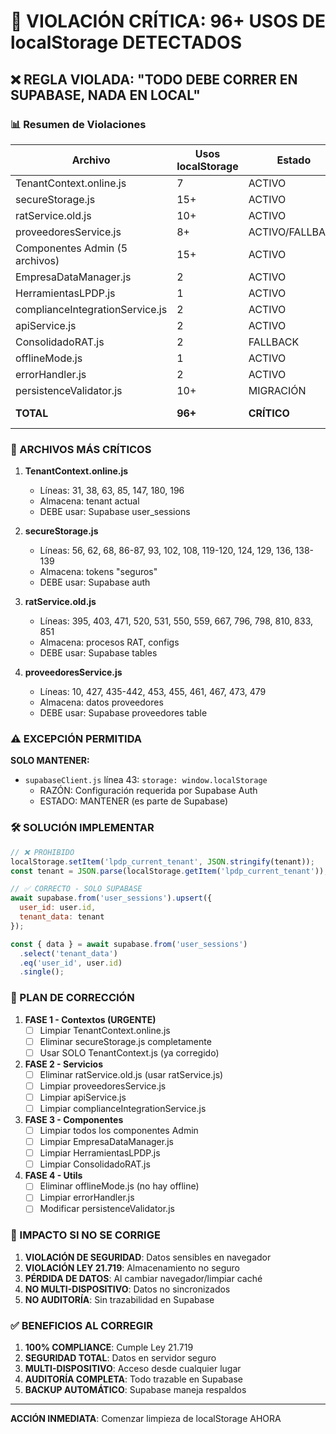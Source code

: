 # 🚨 VIOLACIÓN CRÍTICA: 96+ USOS DE localStorage DETECTADOS

## ❌ REGLA VIOLADA: "TODO DEBE CORRER EN SUPABASE, NADA EN LOCAL"

### 📊 Resumen de Violaciones

| Archivo | Usos localStorage | Estado | Acción Requerida |
|---------|------------------|--------|------------------|
| TenantContext.online.js | 7 | ACTIVO | ELIMINAR |
| secureStorage.js | 15+ | ACTIVO | ELIMINAR |
| ratService.old.js | 10+ | ACTIVO | ELIMINAR |
| proveedoresService.js | 8+ | ACTIVO/FALLBACK | ELIMINAR |
| Componentes Admin (5 archivos) | 15+ | ACTIVO | ELIMINAR |
| EmpresaDataManager.js | 2 | ACTIVO | ELIMINAR |
| HerramientasLPDP.js | 1 | ACTIVO | ELIMINAR |
| complianceIntegrationService.js | 2 | ACTIVO | ELIMINAR |
| apiService.js | 2 | ACTIVO | ELIMINAR |
| ConsolidadoRAT.js | 2 | FALLBACK | ELIMINAR |
| offlineMode.js | 1 | ACTIVO | ELIMINAR |
| errorHandler.js | 2 | ACTIVO | ELIMINAR |
| persistenceValidator.js | 10+ | MIGRACIÓN | MODIFICAR |
| **TOTAL** | **96+** | **CRÍTICO** | **ELIMINAR TODO** |

### 🔴 ARCHIVOS MÁS CRÍTICOS

1. **TenantContext.online.js**
   - Líneas: 31, 38, 63, 85, 147, 180, 196
   - Almacena: tenant actual
   - DEBE usar: Supabase user_sessions

2. **secureStorage.js**
   - Líneas: 56, 62, 68, 86-87, 93, 102, 108, 119-120, 124, 129, 136, 138-139
   - Almacena: tokens "seguros"
   - DEBE usar: Supabase auth

3. **ratService.old.js**
   - Líneas: 395, 403, 471, 520, 531, 550, 559, 667, 796, 798, 810, 833, 851
   - Almacena: procesos RAT, configs
   - DEBE usar: Supabase tables

4. **proveedoresService.js**
   - Líneas: 10, 427, 435-442, 453, 455, 461, 467, 473, 479
   - Almacena: datos proveedores
   - DEBE usar: Supabase proveedores table

### ⚠️ EXCEPCIÓN PERMITIDA

**SOLO MANTENER:**
- `supabaseClient.js` línea 43: `storage: window.localStorage`
  - RAZÓN: Configuración requerida por Supabase Auth
  - ESTADO: MANTENER (es parte de Supabase)

### 🛠️ SOLUCIÓN IMPLEMENTAR

```javascript
// ❌ PROHIBIDO
localStorage.setItem('lpdp_current_tenant', JSON.stringify(tenant));
const tenant = JSON.parse(localStorage.getItem('lpdp_current_tenant'));

// ✅ CORRECTO - SOLO SUPABASE
await supabase.from('user_sessions').upsert({
  user_id: user.id,
  tenant_data: tenant
});

const { data } = await supabase.from('user_sessions')
  .select('tenant_data')
  .eq('user_id', user.id)
  .single();
```

### 📝 PLAN DE CORRECCIÓN

1. **FASE 1 - Contextos (URGENTE)**
   - [ ] Limpiar TenantContext.online.js
   - [ ] Eliminar secureStorage.js completamente
   - [ ] Usar SOLO TenantContext.js (ya corregido)

2. **FASE 2 - Servicios**
   - [ ] Eliminar ratService.old.js (usar ratService.js)
   - [ ] Limpiar proveedoresService.js
   - [ ] Limpiar apiService.js
   - [ ] Limpiar complianceIntegrationService.js

3. **FASE 3 - Componentes**
   - [ ] Limpiar todos los componentes Admin
   - [ ] Limpiar EmpresaDataManager.js
   - [ ] Limpiar HerramientasLPDP.js
   - [ ] Limpiar ConsolidadoRAT.js

4. **FASE 4 - Utils**
   - [ ] Eliminar offlineMode.js (no hay offline)
   - [ ] Limpiar errorHandler.js
   - [ ] Modificar persistenceValidator.js

### 🚨 IMPACTO SI NO SE CORRIGE

1. **VIOLACIÓN DE SEGURIDAD**: Datos sensibles en navegador
2. **VIOLACIÓN LEY 21.719**: Almacenamiento no seguro
3. **PÉRDIDA DE DATOS**: Al cambiar navegador/limpiar caché
4. **NO MULTI-DISPOSITIVO**: Datos no sincronizados
5. **NO AUDITORÍA**: Sin trazabilidad en Supabase

### ✅ BENEFICIOS AL CORREGIR

1. **100% COMPLIANCE**: Cumple Ley 21.719
2. **SEGURIDAD TOTAL**: Datos en servidor seguro
3. **MULTI-DISPOSITIVO**: Acceso desde cualquier lugar
4. **AUDITORÍA COMPLETA**: Todo trazable en Supabase
5. **BACKUP AUTOMÁTICO**: Supabase maneja respaldos

---

**ACCIÓN INMEDIATA**: Comenzar limpieza de localStorage AHORA